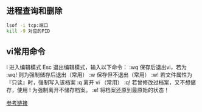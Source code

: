 ## 进程查询和删除

```bash
lsof -i tcp:端口
kill -9 对应的PID
```

## vi常用命令
i 进入编辑模式
Esc 退出编辑模式，输入以下命令：
:wq  保存后退出vi，若为 :wq! 则为强制储存后退出（常用）
:w    保存但不退出（常用）
:w!   若文件属性为『只读』时，强制写入该档案
:q    离开 vi （常用）
:q!   若曾修改过档案，又不想储存，使用 ! 为强制离开不储存档案。
:e!   将档案还原到最原始的状态！

[参考链接](https://www.runoob.com/linux/linux-vim.html)